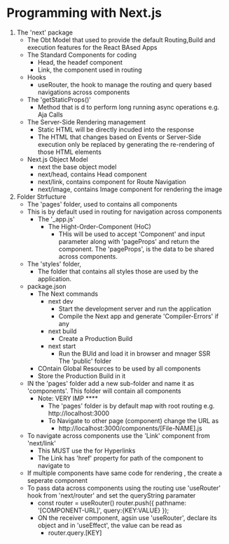 # Programming with Next.js

1. The 'next' package
    - The Obt Model that used to provide the default Routing,Build and execution features for the React BAsed Apps
    - The Standard Components for coding
        - Head, the headef component
        - Link, the component used in routing
    - Hooks
        - useRouter, the hook to manage the routing and query based navigations across components
    - The 'getStaticProps()'
        - Method that is d to perform long running async operations e.g. Aja Calls
    - The Server-Side Rendering management
        - Static HTML will be directly incuded into the response
        - The HTML that changes based on Events or Server-Side execution only be replaced by generating the re-rendering of those HTML elements
    - Next.js Object Model
        - next the base object model
        - next/head, contains Head component
        - next/link, contains component for Route Navigation
        - next/image, contains Image component for rendering the image
2. Folder Strfucture
    - The 'pages' folder, used to contains all components
    - This is by default used in routing for navigation across components
        - The '_app.js'
            - The Hight-Order-Component (HoC)
                - THis will be used to accept 'Component' and input parameter along with 'pageProps' and return the component. The 'pageProps', is the data to be shared across components.
   - The 'styles' folder,
        - The folder that contains all styles those are used by the application.
    - package.json
        - The Next commands
            - next dev
                - Start the development server and run the application
                - Compile the Next app and generate 'Compiler-Errors' if any
            - next build
                - Create a Production Build
            - next start
                - Run the BUld and load it in browser and mnager SSR                                           
    The 'public' folder
        - COntain Global Resources to be used by all components
        - Store the Production Build in it
    - IN the 'pages' folder add a new sub-folder and name it as 'components'. This folder will contain all components
        - Note: VERY IMP ****
            - The 'pages' folder is by default map with root routing e.g. http://localhost:3000
            - To Navigate to other page (component) change the URL as
                - http://localhost:3000/components/[File-NAME].js   
    - To navigate across components use the 'Link' component from 'next/link'
        - This MUST use the <a> for Hyperlinks
        - The Link has 'href' property for path of the component to navigate to
    - If multiple components have same code for rendering , the create a seperate component
    - To pass data across components using the routing use 'useRouter' hook from 'next/router' and set the queryString paramater
        - const router = useRouter()
        router.push({
            pathname: '[COMPONENT-URL]',
            query:{KEY:VALUE}
        });
        - ON the receiver component, agsin use 'useRouter', declare its object and in 'useEffect', the value can be read as 
            - router.query.[KEY]                  
                
